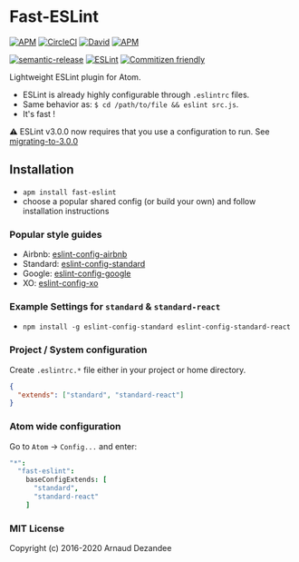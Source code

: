 # Fast-ESLint

[![APM][apm-v-image]][apm-url]
[![CircleCI][circle-image]][circle-url]
[![David][david-image]][david-url]
[![APM][apm-d-image]][apm-url]

[![semantic-release][semantic-image]][semantic-url]
[![ESLint][standard-image]][standard-url]
[![Commitizen friendly][commitizen-image]][commitizen-url]

Lightweight ESLint plugin for Atom.

* ESLint is already highly configurable through `.eslintrc` files.
* Same behavior as: `$ cd /path/to/file && eslint src.js`.
* It's fast !

:warning: ESLint v3.0.0 now requires that you use a configuration to run. See [migrating-to-3.0.0](https://github.com/eslint/eslint/blob/master/docs/user-guide/migrating-to-3.0.0.md)

## Installation

* `apm install fast-eslint`
* choose a popular shared config (or build your own) and follow installation instructions

### Popular style guides

* Airbnb: [eslint-config-airbnb](https://github.com/airbnb/javascript)
* Standard: [eslint-config-standard](https://github.com/feross/standard)
* Google: [eslint-config-google](https://github.com/google/eslint-config-google)
* XO: [eslint-config-xo](https://github.com/sindresorhus/eslint-config-xo)

### Example Settings for `standard` & `standard-react`

* `npm install -g eslint-config-standard eslint-config-standard-react`

### Project / System configuration

Create `.eslintrc.*` file either in your project or home directory.

``` json
{
  "extends": ["standard", "standard-react"]
}
```

### Atom wide configuration

Go to `Atom` -> `Config...` and enter:

``` coffee
"*":
  "fast-eslint":
    baseConfigExtends: [
      "standard",
      "standard-react"
    ]
```

### MIT License

Copyright (c) 2016-2020 Arnaud Dezandee

[apm-v-image]: https://img.shields.io/apm/v/fast-eslint.svg
[apm-d-image]: https://img.shields.io/apm/dm/fast-eslint.svg
[apm-url]: https://atom.io/packages/fast-eslint
[circle-image]: https://circleci.com/gh/circleci/circleci-docs.svg?style=shield
[circle-url]: https://circleci.com/gh/arnaud-dezandee/fast-eslint/tree/master
[david-image]: https://img.shields.io/david/arnaud-dezandee/fast-eslint.svg
[david-url]: https://david-dm.org/arnaud-dezandee/fast-eslint
[semantic-image]: https://img.shields.io/badge/%20%20%F0%9F%93%A6%F0%9F%9A%80-semantic--release-e10079.svg?style=flat
[semantic-url]: https://github.com/semantic-release/semantic-release
[standard-image]: https://img.shields.io/badge/code%20style-airbnb-brightgreen.svg?style=flat
[standard-url]: https://github.com/airbnb/javascript
[commitizen-image]: https://img.shields.io/badge/commitizen-friendly-brightgreen.svg?style=flat
[commitizen-url]: http://commitizen.github.io/cz-cli/
